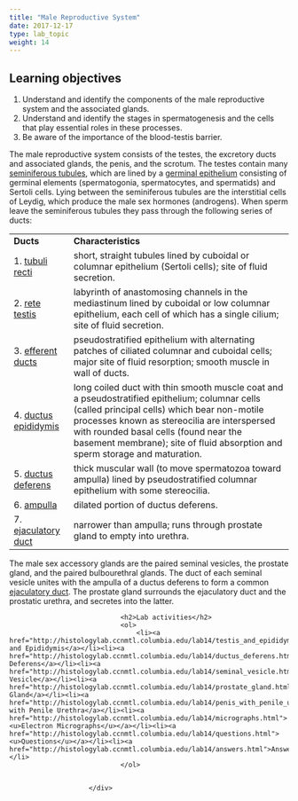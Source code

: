 ```yaml
---
title: "Male Reproductive System"
date: 2017-12-17
type: lab_topic
weight: 14
---
```

<div class="entrybody">
						<h2>Learning objectives</h2>


<ol>
<li>Understand and identify the components of the male reproductive system and the associated glands.</li>
<li>Understand and identify the stages in spermatogenesis and the cells that play essential roles in these processes.</li>
<li>Be aware of the importance of the blood-testis barrier.</li>
</ol>



<p>The male reproductive system consists of the testes, the excretory ducts and associated glands, the penis, and the scrotum. The testes contain many <u>seminiferous tubules</u>, which are lined by a <u>germinal epithelium</u> consisting of germinal elements (spermatogonia, spermatocytes, and spermatids) and Sertoli cells. Lying between the seminiferous tubules are the interstitial cells of Leydig, which produce the male sex hormones (androgens). When sperm leave the seminiferous tubules they pass through the following series of ducts:</p>

<table><tr><td><b>Ducts</b></td><td><b>Characteristics</b></td></tr><tr><td>1. <u>tubuli recti</u></td><td>short, straight tubules lined by cuboidal or columnar epithelium (Sertoli cells); site of fluid secretion.</td></tr><tr><td>2. <u>rete testis</u></td><td>labyrinth of anastomosing channels in the mediastinum lined by cuboidal or low columnar epithelium, each cell of which has a single cilium; site of fluid secretion.</td></tr><tr><td>3. <u>efferent ducts</u></td><td>pseudostratified epithelium with alternating patches of ciliated columnar and cuboidal cells; major site of fluid resorption; smooth muscle in wall of ducts.</td></tr><tr><td>4. <u>ductus epididymis</u></td><td>long coiled duct with thin smooth muscle coat and a pseudostratified epithelium; columnar cells (called principal cells) which bear non-motile processes known as stereocilia are interspersed with rounded basal cells (found near the basement membrane); site of fluid absorption and sperm storage and maturation.</td></tr><tr><td>5. <u>ductus deferens</u></td><td>thick muscular wall (to move spermatozoa toward ampulla) lined by pseudostratified columnar epithelium with some stereocilia.</td></tr><tr><td>6. <u>ampulla</u></td><td>dilated portion of ductus deferens.</td></tr><tr><td>7. <u>ejaculatory duct</u></td><td>narrower than ampulla; runs through prostate gland to empty into urethra.</td></tr></table>

<p>The male sex accessory glands are the paired seminal vesicles, the prostate gland, and the paired bulbourethral glands. The duct of each seminal vesicle unites with the ampulla of a ductus deferens to form a common <u>ejaculatory duct</u>. The prostate gland surrounds the ejaculatory duct and the prostatic urethra, and secretes into the latter.</p>
						
						
							
								
								<h2>Lab activities</h2>
								<ol>
									<li><a href="http://histologylab.ccnmtl.columbia.edu/lab14/testis_and_epididymis.html">Testis and Epididymis</a></li><li><a href="http://histologylab.ccnmtl.columbia.edu/lab14/ductus_deferens.html">Ductus Deferens</a></li><li><a href="http://histologylab.ccnmtl.columbia.edu/lab14/seminal_vesicle.html">Seminal Vesicle</a></li><li><a href="http://histologylab.ccnmtl.columbia.edu/lab14/prostate_gland.html">Prostate Gland</a></li><li><a href="http://histologylab.ccnmtl.columbia.edu/lab14/penis_with_penile_urethra.html">Penis with Penile Urethra</a></li><li><a href="http://histologylab.ccnmtl.columbia.edu/lab14/micrographs.html"><u>Electron Micrographs</u></a></li><li><a href="http://histologylab.ccnmtl.columbia.edu/lab14/questions.html"><u>Questions</u></a></li><li><a href="http://histologylab.ccnmtl.columbia.edu/lab14/answers.html">Answers</a></li>
								</ol>
							
						
						</div>
